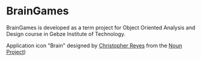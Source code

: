 BrainGames
==========

BrainGames is developed as a term project for Object Oriented Analysis and Design course in Gebze Institute of Technology. 


Application icon "Brain" designed by [Christopher Reyes](http://www.thenounproject.com/christophablake) from the [Noun Project](http://www.thenounproject.com))